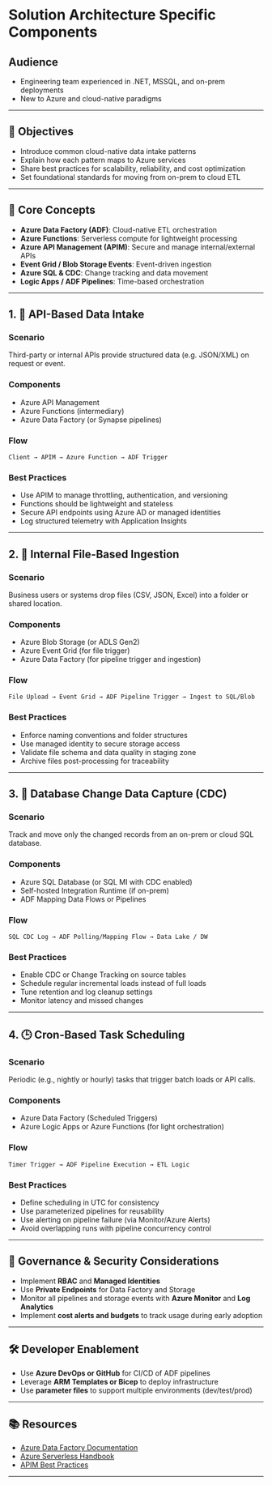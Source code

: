 # Solution Architecture Specific Components

## Audience
- Engineering team experienced in .NET, MSSQL, and on-prem deployments
- New to Azure and cloud-native paradigms

---

## 📌 Objectives
- Introduce common cloud-native data intake patterns
- Explain how each pattern maps to Azure services
- Share best practices for scalability, reliability, and cost optimization
- Set foundational standards for moving from on-prem to cloud ETL

---

## 🧱 Core Concepts

- **Azure Data Factory (ADF)**: Cloud-native ETL orchestration
- **Azure Functions**: Serverless compute for lightweight processing
- **Azure API Management (APIM)**: Secure and manage internal/external APIs
- **Event Grid / Blob Storage Events**: Event-driven ingestion
- **Azure SQL & CDC**: Change tracking and data movement
- **Logic Apps / ADF Pipelines**: Time-based orchestration

---

## 1. 📡 API-Based Data Intake

### Scenario
Third-party or internal APIs provide structured data (e.g. JSON/XML) on request or event.

### Components
- Azure API Management
- Azure Functions (intermediary)
- Azure Data Factory (or Synapse pipelines)

### Flow
``Client → APIM → Azure Function → ADF Trigger``

### Best Practices
- Use APIM to manage throttling, authentication, and versioning
- Functions should be lightweight and stateless
- Secure API endpoints using Azure AD or managed identities
- Log structured telemetry with Application Insights

---

## 2. 📁 Internal File-Based Ingestion

### Scenario
Business users or systems drop files (CSV, JSON, Excel) into a folder or shared location.

### Components
- Azure Blob Storage (or ADLS Gen2)
- Azure Event Grid (for file trigger)
- Azure Data Factory (for pipeline trigger and ingestion)

### Flow
``File Upload → Event Grid → ADF Pipeline Trigger → Ingest to SQL/Blob``

### Best Practices
- Enforce naming conventions and folder structures
- Use managed identity to secure storage access
- Validate file schema and data quality in staging zone
- Archive files post-processing for traceability

---

## 3. 🔄 Database Change Data Capture (CDC)

### Scenario
Track and move only the changed records from an on-prem or cloud SQL database.

### Components
- Azure SQL Database (or SQL MI with CDC enabled)
- Self-hosted Integration Runtime (if on-prem)
- ADF Mapping Data Flows or Pipelines

### Flow
``SQL CDC Log → ADF Polling/Mapping Flow → Data Lake / DW``

### Best Practices
- Enable CDC or Change Tracking on source tables
- Schedule regular incremental loads instead of full loads
- Tune retention and log cleanup settings
- Monitor latency and missed changes

---

## 4. 🕒 Cron-Based Task Scheduling

### Scenario
Periodic (e.g., nightly or hourly) tasks that trigger batch loads or API calls.

### Components
- Azure Data Factory (Scheduled Triggers)
- Azure Logic Apps or Azure Functions (for light orchestration)

### Flow
``Timer Trigger → ADF Pipeline Execution → ETL Logic``

### Best Practices
- Define scheduling in UTC for consistency
- Use parameterized pipelines for reusability
- Use alerting on pipeline failure (via Monitor/Azure Alerts)
- Avoid overlapping runs with pipeline concurrency control

---

## 🚦 Governance & Security Considerations

- Implement **RBAC** and **Managed Identities**
- Use **Private Endpoints** for Data Factory and Storage
- Monitor all pipelines and storage events with **Azure Monitor** and **Log Analytics**
- Implement **cost alerts and budgets** to track usage during early adoption

---

## 🛠️ Developer Enablement

- Use **Azure DevOps or GitHub** for CI/CD of ADF pipelines
- Leverage **ARM Templates or Bicep** to deploy infrastructure
- Use **parameter files** to support multiple environments (dev/test/prod)

---

## 📚 Resources

- [Azure Data Factory Documentation](https://learn.microsoft.com/en-us/azure/data-factory/)
- [Azure Serverless Handbook](https://learn.microsoft.com/en-us/azure/azure-functions/functions-overview)
- [APIM Best Practices](https://learn.microsoft.com/en-us/azure/api-management/)

---